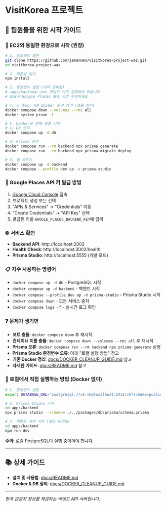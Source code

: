 # VisitKorea 프로젝트

## 👥 팀원들을 위한 시작 가이드

### **🚀 EC2와 동일한 환경으로 시작 (권장)**

```bash
# 1. 프로젝트 클론
git clone https://github.com/jemanHan/visitkorea-project-was.git
cd visitkorea-project-was

# 2. 의존성 설치
npm install

# 3. 환경변수 설정 (이미 준비됨)
# apps/backend/.env 파일이 이미 설정되어 있습니다
# 필요시 Google Places API 키만 수정하세요

# 4. 🔥 중요: 기존 Docker 환경 정리 (충돌 방지)
docker compose down --volumes --rmi all
docker system prune -f

# 5. Docker로 전체 환경 시작
# 1) DB 먼저
docker compose up -d db

# 2) Prisma 준비
docker compose run --rm backend npx prisma generate
docker compose run --rm backend npx prisma migrate deploy

# 3) 앱 띄우기
docker compose up -d backend
docker compose --profile dev up -d prisma-studio
```

### **🔑 Google Places API 키 발급 방법**
1. [Google Cloud Console](https://console.cloud.google.com/) 접속
2. 프로젝트 생성 또는 선택
3. "APIs & Services" → "Credentials" 이동
4. "Create Credentials" → "API Key" 선택
5. 발급된 키를 `GOOGLE_PLACES_BACKEND_KEY`에 입력

### **🌐 서비스 확인**
- **Backend API**: http://localhost:3002
- **Health Check**: http://localhost:3002/health
- **Prisma Studio**: http://localhost:5555 (개발 모드)

### **📋 자주 사용하는 명령어**
- `docker compose up -d db` - PostgreSQL 시작
- `docker compose up -d backend` - 백엔드 시작
- `docker compose --profile dev up -d prisma-studio` - Prisma Studio 시작
- `docker compose down` - 모든 서비스 중지
- `docker compose logs -f` - 실시간 로그 확인

### **❓ 문제가 생기면**
- **포트 충돌**: `docker compose down` 후 재시작
- **컨테이너 이름 충돌**: `docker compose down --volumes --rmi all` 후 재시작
- **Prisma 오류**: `docker compose run --rm backend npx prisma generate` 실행
- **Prisma Studio 환경변수 오류**: 아래 "로컬 실행 방법" 참고
- **기존 Docker 정리**: [docs/DOCKER_CLEANUP_GUIDE.md](docs/DOCKER_CLEANUP_GUIDE.md) 참고
- **자세한 가이드**: [docs/README.md](docs/README.md) 참고

### **🔧 로컬에서 직접 실행하는 방법 (Docker 없이)**

```bash
# 1. 환경변수 설정
export DATABASE_URL="postgresql://vk:vk@localhost:5432/vk?schema=public"

# 2. Prisma Studio 시작
cd apps/backend
npx prisma studio --schema=../../packages/db/prisma/schema.prisma

# 3. 백엔드 서버 시작 (별도 터미널)
cd apps/backend
npm run dev
```

**주의**: 로컬 PostgreSQL이 실행 중이어야 합니다.

---

## 📚 상세 가이드

- **설치 및 사용법**: [docs/README.md](docs/README.md)
- **Docker & DB 정리**: [docs/DOCKER_CLEANUP_GUIDE.md](docs/DOCKER_CLEANUP_GUIDE.md)

---

*한국 관광지 정보를 제공하는 백엔드 API 서버입니다.*